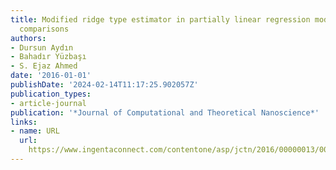 ```yaml
---
title: Modified ridge type estimator in partially linear regression models and numerical
  comparisons
authors:
- Dursun Aydın
- Bahadır Yüzbaşı
- S. Ejaz Ahmed
date: '2016-01-01'
publishDate: '2024-02-14T11:17:25.902057Z'
publication_types:
- article-journal
publication: '*Journal of Computational and Theoretical Nanoscience*'
links:
- name: URL
  url: 
    https://www.ingentaconnect.com/contentone/asp/jctn/2016/00000013/00000010/art00087
---
```

